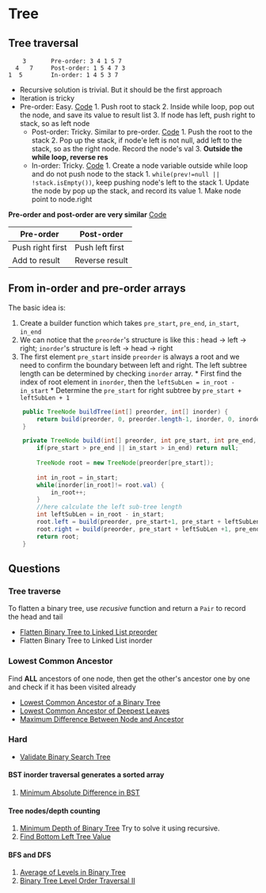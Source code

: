 # Tree

## Tree traversal

        3       Pre-order: 3 4 1 5 7
      4   7     Post-order: 1 5 4 7 3
    1  5        In-order: 1 4 5 3 7

- Recursive solution is trivial. But it should be the first approach
- Iteration is tricky
- Pre-order: Easy. [Code](https://github.com/jiguan/LeetCode/blob/master/test/com/leetcode/tree/BinaryTreePreorderTraversal.java)
        1. Push root to stack 
        2. Inside while loop, pop out the node, and save its value to result list 
        3. If node has left, push right to stack, so as left node  
  - Post-order: Tricky. Similar to pre-order. [Code](https://github.com/jiguan/LeetCode/blob/master/test/com/leetcode/tree/BinaryTreePostorderTraversal.java)
        1. Push the root to the stack 
        2. Pop up the stack, if node'e left is not null, add left to the stack, so as the right node. Record the node's val 
        3. **Outside the while loop, reverse res**
  - In-order: Tricky. [Code](https://github.com/jiguan/LeetCode/blob/master/test/com/leetcode/tree/BinaryTreeInorderTraversal.java)
        1. Create a node variable outside while loop and do not push node to the stack 
        1. `while(prev!=null || !stack.isEmpty())`, keep pushing node's left to the stack 
        1. Update the node by pop up the stack, and record its value 
        1. Make node point to node.right

**Pre-order and post-order are very similar** [Code](https://github.com/jiguan/LeetCode/blob/master/src/com/leetcode/util/Tree.java)

| Pre-order        | Post-order      |
| ---------------- | --------------- |
| Push right first | Push left first |
| Add to result    | Reverse result  |

## From in-order and pre-order arrays
The basic idea is:
  1. Create a builder function which takes `pre_start`, `pre_end`, `in_start`, `in_end`
  1. We can notice that the `preorder`'s structure is like this : head -> left -> right; `inorder`'s structure is left -> head -> right
  1. The first element `pre_start` inside `preorder` is always a root and we need to confirm the boundary between left and right. The left subtree length can be determined by checking `inorder` array. 
    * First find the index of root element in `inorder`, then the `leftSubLen = in_root - in_start` 
    * Determine the `pre_start` for right subtree by `pre_start + leftSubLen + 1`

```java
    public TreeNode buildTree(int[] preorder, int[] inorder) {
        return build(preorder, 0, preorder.length-1, inorder, 0, inorder.length-1);
    }

    private TreeNode build(int[] preorder, int pre_start, int pre_end, int[] inorder, int in_start, int in_end) {
        if(pre_start > pre_end || in_start > in_end) return null;
        
        TreeNode root = new TreeNode(preorder[pre_start]);
        
        int in_root = in_start;
        while(inorder[in_root]!= root.val) {
            in_root++;
        }
        //here calculate the left sub-tree length
        int leftSubLen = in_root - in_start;
        root.left = build(preorder, pre_start+1, pre_start + leftSubLen, inorder, in_start, in_root -1);
        root.right = build(preorder, pre_start + leftSubLen +1, pre_end, inorder, in_root+1, in_end);
        return root;
    }
```

## Questions

### Tree traverse

To flatten a binary tree, use *recusive* function and return a `Pair` to record the head and tail

- [Flatten Binary Tree to Linked List preorder](https://leetcode.com/problems/flatten-binary-tree-to-linked-list/)
- Flatten Binary Tree to Linked List inorder

### Lowest Common Ancestor

Find **ALL** ancestors of one node, then get the other's ancestor one by one and check if it has been visited already

- [Lowest Common Ancestor of a Binary Tree](https://leetcode.com/problems/lowest-common-ancestor-of-a-binary-tree/)
- [Lowest Common Ancestor of Deepest Leaves](https://leetcode.com/problems/lowest-common-ancestor-of-deepest-leaves/)
- [Maximum Difference Between Node and Ancestor](https://leetcode.com/problems/maximum-difference-between-node-and-ancestor/)

### Hard

- [Validate Binary Search Tree](https://leetcode.com/problems/validate-binary-search-tree/)

#### BST inorder traversal generates a sorted array
  1. [Minimum Absolute Difference in BST](https://leetcode.com/problems/minimum-absolute-difference-in-bst/description/)

#### Tree nodes/depth counting
  1. [Minimum Depth of Binary Tree](https://leetcode.com/problems/minimum-depth-of-binary-tree/) Try to solve it using recursive.
  1. [Find Bottom Left Tree Value](https://leetcode.com/problems/find-bottom-left-tree-value/description/)

#### BFS and DFS
  1. [Average of Levels in Binary Tree](https://leetcode.com/problems/average-of-levels-in-binary-tree/description/)
  1. [Binary Tree Level Order Traversal II](https://leetcode.com/problems/binary-tree-level-order-traversal-ii/description/)

